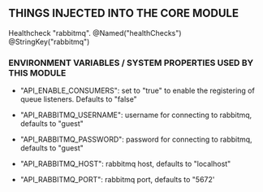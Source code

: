 
## THINGS INJECTED INTO THE CORE MODULE

Healthcheck "rabbitmq". @Named("healthChecks") @StringKey("rabbitmq")

### ENVIRONMENT VARIABLES / SYSTEM PROPERTIES USED BY THIS MODULE

- "API_ENABLE_CONSUMERS": set to "true" to enable the registering of queue listeners. Defaults to "false"

- "API_RABBITMQ_USERNAME": username for connecting to rabbitmq, defaults to "guest"
- "API_RABBITMQ_PASSWORD": password for connecting to rabbitmq, defaults to "guest"
- "API_RABBITMQ_HOST": rabbitmq host, defaults to "localhost"
- "API_RABBITMQ_PORT": rabbitmq port, defaults to "5672'
